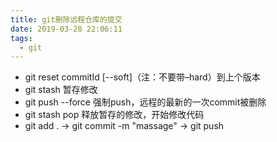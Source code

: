 ```yaml
---
title: git删除远程仓库的提交
date: 2019-03-28 22:06:11
tags:
  - git
---
```


* git reset commitId [--soft]（注：不要带–hard）到上个版本
* git stash 暂存修改
* git push --force 强制push，远程的最新的一次commit被删除
* git stash pop 释放暂存的修改，开始修改代码
* git add . -> git commit -m "massage" -> git push
